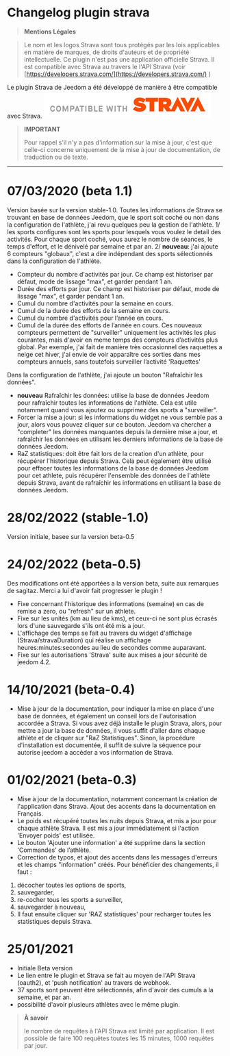 # Changelog plugin strava


>**Mentions Légales**

>Le nom et les logos Strava sont tous protégés par les lois applicables en matière de marques, de droits d'auteurs et de propriété intellectuelle.
Ce plugin n'est pas une application officielle Strava. Il est compatible avec Strava au travers le l'API Strava (voir [https://developers.strava.com/](https://developers.strava.com/) )

Le plugin Strava de Jeedom a été développé de manière à être compatible avec Strava.
![graph1](../assets/images/api_logo_cptblWith_strava_horiz_light.png)



>**IMPORTANT**
>
>Pour rappel s'il n'y a pas d'information sur la mise à jour, c'est que celle-ci concerne uniquement de la mise à jour de documentation, de traduction ou de texte.

***

# 07/03/2020 (beta 1.1)
Version basée sur la version stable-1.0.
Toutes les informations de Strava se trouvant en base de données Jeedom, que le sport soit coché ou non dans la configuration
de l'athlète, j'ai revu quelques peu la gestion de l'athlète.
1/ les sports configures sont les sports pour lesquels vous voulez le detail des activités. Pour chaque sport coché, vous aurez le nombre de séances, le temps d'effort, et le dénivelé par semaine et par an.
2/ **nouveau**: j'ai ajoute 6 compteurs "globaux", c'est a dire indépendant des sports sélectionnés dans la configuration de l'athlète.  

- Compteur du nombre d'activités par jour. Ce champ est historiser par défaut, mode de lissage "max", et garder pendant 1 an.
- Durée des efforts par jour. Ce champ est historiser par défaut, mode de lissage "max", et garder pendant 1 an.
- Cumul du nombre d'activités pour la semaine en cours.
- Cumul de la durée des efforts de la semaine en cours.
- Cumul du nombre d'activités pour l’année en cours.
- Cumul de la durée des efforts de l’année en cours.
Ces nouveaux compteurs permettent de "surveiller" uniquement les activités les plus courantes, mais d'avoir en meme temps des compteurs d’activités plus global. Par exemple, j'ai fait de manière très occasionnel des raquettes a neige cet hiver, j'ai envie de voir apparaître ces sorties dans mes compteurs annuels, sans toutefois surveiller l’activité 'Raquettes'

Dans la configuration de l'athlète, j'ai ajoute un bouton "Rafraîchir les données".

- **nouveau** Rafraîchir les données: utilise la base de données Jeedom pour rafraîchir toutes les informations de l'athlète. Cela est utile notamment quand vous ajoutez ou supprimez des sports a "surveiller".
- Forcer la mise a jour: si les informations du widget ne vous semble pas a jour, alors vous pouvez cliquer sur ce bouton. Jeedom va chercher a "completer" les données manquantes depuis la dernière mise a jour, et rafraîchir les données en utilisant les derniers informations de la base de données Jeedom.
- RaZ statistiques: doit être fait lors de la creation d'un athlète, pour récupérer l'historique depuis Strava. Cela peut également
être utilisé pour effacer toutes les informations de la base de données Jeedom pour cet athlete, puis récupérer l'ensemble des données de l'athlète depuis Strava, avant de rafraîchir les informations en utilisant la base de données Jeedom.

# 28/02/2022 (stable-1.0)
Version initiale, basee sur la version beta-0.5


# 24/02/2022 (beta-0.5)
Des modifications ont été apportées a la version beta, suite aux remarques de sagitaz. Merci a lui d'avoir fait progresser le plugin !

- Fixe concernant l'historique des informations (semaine) en cas de remise a zero, ou "refresh" sur un athlete.
- Fixe sur les unités (km au lieu de kms), et ceux-ci ne sont plus écrasés lors d'une sauvegarde s'ils ont été mis a jour.
- L'affichage des temps se fait au travers du widget d'affichage (Strava/stravaDuration) qui réalise un affichage heures:minutes:secondes au lieu de secondes comme auparavant.
- Fixe sur les autorisations 'Strava' suite aux mises a jour sécurité de jeedom 4.2.

# 14/10/2021 (beta-0.4)
- Mise à jour de la documentation, pour indiquer la mise en place d'une base de données, et également un conseil lors de l'autorisation accordée a Strava.
Si vous avez déjà installe le plugin Strava, alors, pour mettre a jour la base de données, il vous suffit d'aller dans chaque athlète et de cliquer sur "RaZ Statistiques". Sinon, la procédure d'installation est documentée, il suffit de suivre la séquence pour autorise jeedom a accéder a vos information de Strava.

# 01/02/2021 (beta-0.3)
- Mise à jour de la documentation, notamment concernant la création de l'application dans Strava. Ajout des accents dans la documentation en Français.
- Le poids est récupéré toutes les nuits depuis Strava, et mis a jour pour chaque athlète Strava. Il est mis a jour immédiatement si l'action 'Envoyer poids' est utilisée.
- Le bouton 'Ajouter une information' a été supprime dans la section 'Commandes' de l’athlète.
- Correction de typos, et ajout des accents dans les messages d'erreurs et les champs "information" créés. Pour bénéficier des changements, il faut :

1. décocher toutes les options de sports,
2. sauvegarder,
3. re-cocher tous les sports a surveiller,
4. sauvegarder à nouveau,
5. Il faut ensuite cliquer sur 'RAZ statistiques' pour recharger toutes les statistiques depuis Strava.  

# 25/01/2021

- Initiale Beta version
- Le lien entre le plugin et Strava se fait au moyen de l'API Strava (oauth2), et 'push notification' au travers de webhook.
- 37 sports sont peuvent être sélectionnés, afin d'avoir des cumuls a la semaine, et par an.
- possibilité d'avoir plusieurs athlètes avec le même plugin.

>**À savoir**
>
>le nombre de requêtes à l'API Strava est limité par application. Il est possible de faire 100 requêtes toutes les 15 minutes, 1000 requêtes par jour.
